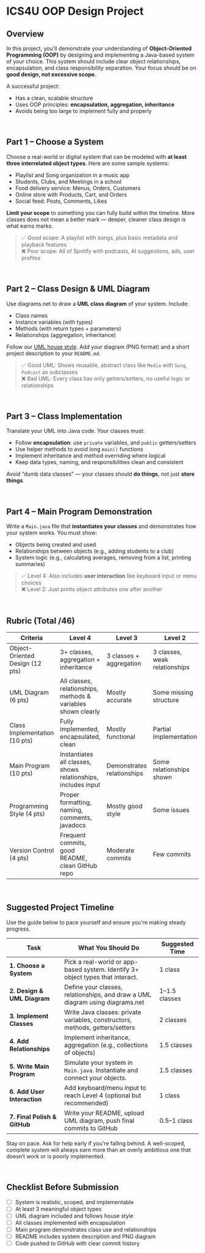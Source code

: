 # ICS4U OOP Design Project

## Overview
In this project, you'll demonstrate your understanding of **Object-Oriented Programming (OOP)** by designing and implementing a Java-based system of your choice. This system should include clear object relationships, encapsulation, and class responsibility separation. Your focus should be on **good design, not excessive scope**.

A successful project:
- Has a clean, scalable structure
- Uses OOP principles: **encapsulation, aggregation, inheritance**
- Avoids being too large to implement fully and properly

<br>

## Part 1 – Choose a System

Choose a real-world or digital system that can be modeled with **at least three interrelated object types**. Here are some sample systems:

- Playlist and Song organization in a music app
- Students, Clubs, and Meetings in a school
- Food delivery service: Menus, Orders, Customers
- Online store with Products, Cart, and Orders
- Social feed: Posts, Comments, Likes

**Limit your scope** to something you can fully build within the timeline. More classes does not mean a better mark — deeper, cleaner class design is what earns marks.

> ✅ Good scope: A playlist with songs, plus basic metadata and playback features  
> ❌ Poor scope: All of Spotify with podcasts, AI suggestions, ads, user profiles

<br>

## Part 2 – Class Design & UML Diagram

Use diagrams.net to draw a **UML class diagram** of your system. Include:
- Class names
- Instance variables (with types)
- Methods (with return types + parameters)
- Relationships (aggregation, inheritance)

Follow our [UML house style](https://github.com/davecheng-tech/Random-Notes/blob/main/object-oriented-programming/uml-class-diagrams.md). Add your diagram (PNG format) and a short project description to your `README.md`.

> ✅ Good UML: Shows reusable, abstract class like `Media` with `Song`, `Podcast` as subclasses  
> ❌ Bad UML: Every class has only getters/setters, no useful logic or relationships

<br>

## Part 3 – Class Implementation

Translate your UML into Java code. Your classes must:

- Follow **encapsulation**: use `private` variables, and `public` getters/setters
- Use helper methods to avoid long `main()` functions
- Implement inheritance and method overriding where logical
- Keep data types, naming, and responsibilities clean and consistent

Avoid “dumb data classes” — your classes should **do things**, not just **store things**.

<br>

## Part 4 – Main Program Demonstration

Write a `Main.java` file that **instantiates your classes** and demonstrates how your system works. You must show:

- Objects being created and used
- Relationships between objects (e.g., adding students to a club)
- System logic (e.g., calculating averages, removing from a list, printing summaries)

> ✅ Level 4: Also includes **user interaction** like keyboard input or menu choices  
> ❌ Level 2: Just prints object attributes one after another

<br>

## Rubric (Total /46)

| **Criteria**                       | **Level 4** | **Level 3** | **Level 2** | **Level 1** |
|-----------------------------------|-------------|-------------|-------------|-------------|
| Object-Oriented Design (12 pts)   | 3+ classes, aggregation + inheritance | 3 classes + aggregation | 3 classes, weak relationships | Limited design or unclear |
| UML Diagram (6 pts)               | All classes, relationships, methods & variables shown clearly | Mostly accurate | Some missing structure | Diagram unclear or incomplete |
| Class Implementation (10 pts)     | Fully implemented, encapsulated, clean | Mostly functional | Partial implementation | Errors or unclear logic |
| Main Program (10 pts)             | Instantiates all classes, shows relationships, includes input | Demonstrates relationships | Some relationships shown | Minimal or unclear demo |
| Programming Style (4 pts)         | Proper formatting, naming, comments, javadocs | Mostly good style | Some issues | Poor readability |
| Version Control (4 pts)           | Frequent commits, good README, clean GitHub repo | Moderate commits | Few commits | Poor version tracking |

<br>

## Suggested Project Timeline

Use the guide below to pace yourself and ensure you're making steady progress.

| **Task**                        | **What You Should Do**                                                                 | **Suggested Time** |
|--------------------------------|----------------------------------------------------------------------------------------|---------------------|
| **1. Choose a System**         | Pick a real-world or app-based system. Identify 3+ object types that interact.        | 1 class             |
| **2. Design & UML Diagram**    | Define your classes, relationships, and draw a UML diagram using diagrams.net         | 1–1.5 classes       |
| **3. Implement Classes**       | Write Java classes: private variables, constructors, methods, getters/setters         | 2 classes           |
| **4. Add Relationships**       | Implement inheritance, aggregation (e.g., collections of objects)                     | 1.5 classes         |
| **5. Write Main Program**      | Simulate your system in `Main.java`. Instantiate and connect your objects.            | 1.5 classes         |
| **6. Add User Interaction**    | Add keyboard/menu input to reach Level 4 (optional but recommended)                    | 1 class             |
| **7. Final Polish & GitHub**   | Write your README, upload UML diagram, push final commits to GitHub     | 0.5–1 class         |

Stay on pace. Ask for help early if you're falling behind. A well-scoped, complete system will always earn more than an overly ambitious one that doesn’t work or is poorly implemented.

<br>

## Checklist Before Submission

- [ ] System is realistic, scoped, and implementable
- [ ] At least 3 meaningful object types
- [ ] UML diagram included and follows house style
- [ ] All classes implemented with encapsulation
- [ ] Main program demonstrates class use and relationships
- [ ] README includes system description and PNG diagram
- [ ] Code pushed to GitHub with clear commit history
